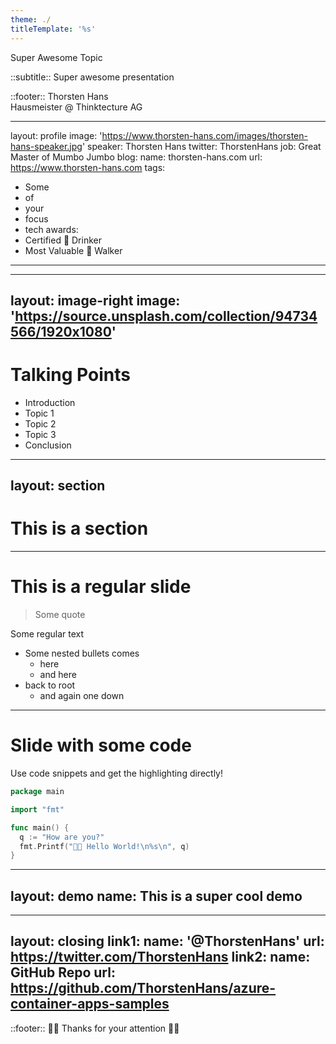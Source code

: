 ```yaml
---
theme: ./
titleTemplate: '%s'
---
```

Super Awesome Topic

::subtitle::
Super awesome presentation

::footer::
Thorsten Hans <br/>
Hausmeister @ Thinktecture AG

---
layout: profile
image: 'https://www.thorsten-hans.com/images/thorsten-hans-speaker.jpg'
speaker: Thorsten Hans
twitter: ThorstenHans
job: Great Master of Mumbo Jumbo
blog:
  name: thorsten-hans.com
  url: https://www.thorsten-hans.com
tags:
  - Some
  - of
  - your
  - focus
  - tech
awards:
  - Certified 🥃 Drinker
  - Most Valuable 🐶 Walker
--- 

---
layout: image-right
image: 'https://source.unsplash.com/collection/94734566/1920x1080'
---

# Talking Points

- Introduction
- Topic 1
- Topic 2
- Topic 3
- Conclusion

---
layout: section
---

# This is a section

---

# This is a regular slide

> Some quote

Some regular text

- Some nested bullets comes
  - here
  - and here
- back to root
  - and again one down

---

# Slide with some code

Use code snippets and get the highlighting directly!

```go
package main

import "fmt"

func main() {
  q := "How are you?"
  fmt.Printf("👋🏼 Hello World!\n%s\n", q)
}
```

---
layout: demo
name: This is a super cool demo
---

---
layout: closing
link1:
  name: '@ThorstenHans'
  url: https://twitter.com/ThorstenHans
link2:
  name: GitHub Repo
  url: https://github.com/ThorstenHans/azure-container-apps-samples
---
::footer::
👋🏼 Thanks for your attention 👋🏼
